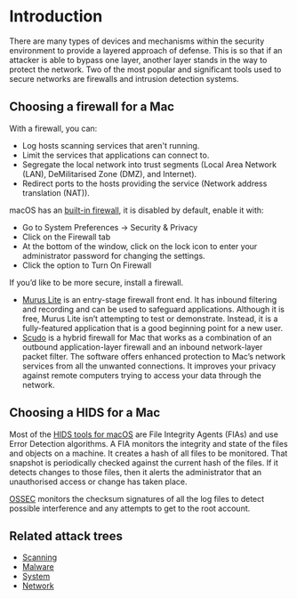# Introduction

There are many types of devices and mechanisms within the security environment to provide a layered approach of defense. 
This is so that if an attacker is able to bypass one layer, another layer stands in the way to protect the network. 
Two of the most popular and significant tools used to secure networks are firewalls and intrusion detection systems. 

## Choosing a firewall for a Mac

With a firewall, you can:

* Log hosts scanning services that aren't running.
* Limit the services that applications can connect to.
* Segregate the local network into trust segments (Local Area Network (LAN), DeMilitarised Zone (DMZ), and Internet).
* Redirect ports to the hosts providing the service (Network address translation (NAT)).

macOS has an [built-in firewall](https://support.apple.com/guide/mac-help/block-connections-to-your-mac-with-a-firewall-mh34041/mac), it is disabled by default, enable it with:

* Go to System Preferences -> Security & Privacy
* Click on the Firewall tab
* At the bottom of the window, click on the lock icon to enter your administrator password for changing the settings.
* Click the option to Turn On Firewall

If you’d like to be more secure, install a firewall. 

* [Murus Lite](https://www.murusfirewall.com/) is an entry-stage firewall front end. It has inbound filtering and 
recording and can be used to safeguard applications. Although it is free, Murus Lite isn’t attempting to test or 
demonstrate. Instead, it is a fully-featured application that is a good beginning point for a new user.
* [Scudo](https://www.murusfirewall.com/scudo/) is a hybrid firewall for Mac that works as a combination of an outbound 
application-layer firewall and an inbound network-layer packet filter. The software offers enhanced protection to Mac’s network services from all the unwanted connections. It improves your privacy against remote computers trying to access your data through the network.

## Choosing a HIDS for a Mac

Most of the [HIDS tools for macOS](ids.md) are File Integrity Agents (FIAs) and use Error Detection algorithms. A FIA 
monitors the integrity and state of the files and objects on a machine. It creates a hash of all files to be monitored. 
That snapshot is periodically checked against the current hash of the files. If it detects changes to those files, then 
it alerts the administrator that an unauthorised access or change has taken place. 

[OSSEC](ossec.md) monitors the checksum signatures of all the log files to detect possible interference and any 
attempts to get to the root account.

## Related attack trees

* [Scanning](attack-trees:docs/scanning/README)
* [Malware](attack-trees:docs/malware/README)
* [System](attack-trees:docs/system/README)
* [Network](attack-trees:docs/network/README)